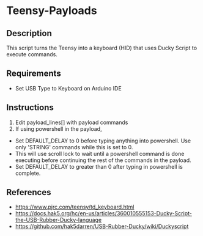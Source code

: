 # Teensy-Payloads
## Description
This script turns the Teensy into a keyboard (HID) that uses Ducky Script to execute commands.
## Requirements
- Set USB Type to Keyboard on Arduino IDE
## Instructions
1. Edit payload_lines[] with payload commands
2. If using powershell in the payload,
  - Set DEFAULT_DELAY to 0 before typing anything into powershell. Use only 'STRING' commands while this is set to 0.
  - This will use scroll lock to wait until a powershell command is done executing before continuing the rest of the commands in the payload.
  - Set DEFAULT_DELAY to greater than 0 after typing in powershell is complete.
## References
- https://www.pjrc.com/teensy/td_keyboard.html
- https://docs.hak5.org/hc/en-us/articles/360010555153-Ducky-Script-the-USB-Rubber-Ducky-language
- https://github.com/hak5darren/USB-Rubber-Ducky/wiki/Duckyscript
